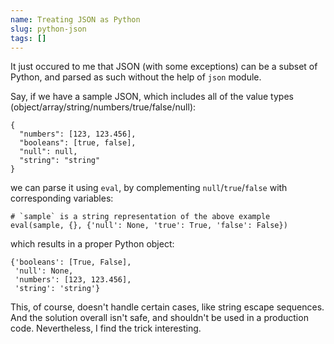 ```yaml
---
name: Treating JSON as Python
slug: python-json
tags: []
---
```


It just occured to me that JSON (with some exceptions)
can be a subset of Python, and parsed as such without the help of `json` module.

Say, if we have a sample JSON, which includes all of the value types
(object/array/string/numbers/true/false/null):

```
{
  "numbers": [123, 123.456],
  "booleans": [true, false],
  "null": null,
  "string": "string"
}
```

we can parse it using `eval`, by complementing
`null`/`true`/`false` with corresponding variables:

```
# `sample` is a string representation of the above example
eval(sample, {}, {'null': None, 'true': True, 'false': False})
```

which results in a proper Python object:

```
{'booleans': [True, False],
 'null': None,
 'numbers': [123, 123.456],
 'string': 'string'}
```

This, of course, doesn't handle certain cases, like string escape sequences.
And the solution overall isn't safe, and shouldn't be used in a production code.
Nevertheless, I find the trick interesting.
